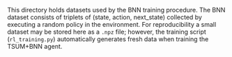 This directory holds datasets used by the BNN training procedure.  The
BNN dataset consists of triplets of (state, action, next_state) collected
by executing a random policy in the environment.  For reproducibility a
small dataset may be stored here as a `.npz` file; however, the
training script (`rl_training.py`) automatically generates fresh data
when training the TSUM+BNN agent.
